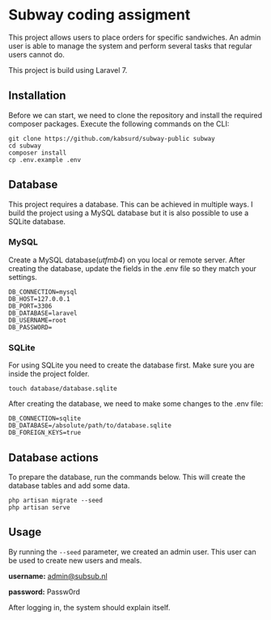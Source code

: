# Subway coding assigment
This project allows users to place orders for specific sandwiches. An admin user is able to manage the system and perform several tasks that regular users cannot do.

This project is build using Laravel 7.

## Installation
Before we can start, we need to clone the repository and install the required composer packages.
Execute the following commands on the CLI:

```
git clone https://github.com/kabsurd/subway-public subway
cd subway
composer install
cp .env.example .env
```

## Database
This project requires a database. This can be achieved in multiple ways. I build the project using a MySQL database but it is also possible to use a SQLite database.

### MySQL
Create a MySQL database(_utfmb4_) on you local or remote server. 
After creating the database, update the fields in the .env file so they match your settings.

```
DB_CONNECTION=mysql
DB_HOST=127.0.0.1
DB_PORT=3306
DB_DATABASE=laravel
DB_USERNAME=root
DB_PASSWORD=
```
### SQLite
For using SQLite you need to create the database first. Make sure you are inside the project folder.
```
touch database/database.sqlite
```

After creating the database, we need to make some changes to the .env file:
```
DB_CONNECTION=sqlite
DB_DATABASE=/absolute/path/to/database.sqlite
DB_FOREIGN_KEYS=true
```

## Database actions
To prepare the database, run the commands below. This will create the database tables and add some data.


```
php artisan migrate --seed
php artisan serve
```

## Usage

By running the `--seed` parameter, we created an admin user. This user can be used to create new users and meals.

**username:** admin@subsub.nl

**password:** Passw0rd

After logging in, the system should explain itself.
